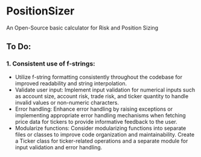 # PositionSizer
An Open-Source basic calculator for Risk and Position Sizing


## To Do:
### 1. Consistent use of f-strings: 
 - Utilize f-string formatting consistently throughout the codebase for improved readability and string interpolation.
- Validate user input: Implement input validation for numerical inputs such as account size, account risk, trade risk, and ticker quantity to handle invalid values or non-numeric characters.
- Error handling: Enhance error handling by raising exceptions or implementing appropriate error handling mechanisms when fetching price data for tickers to provide informative feedback to the user.
- Modularize functions: Consider modularizing functions into separate files or classes to improve code organization and maintainability. Create a Ticker class for ticker-related operations and a separate module for input validation and error handling.
